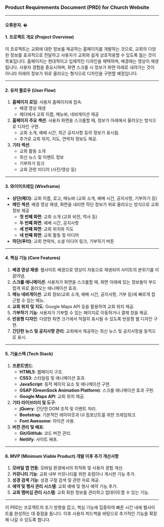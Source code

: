 ### Product Requirements Document (PRD) for Church Website

---

#### 오류문자. �

#### 1. **프로젝트 개요 (Project Overview)**

이 프로젝트는 교회에 대한 정보를 제공하는 홈페이지를 개발하는 것으로, 교회의 다양한 정보를 효과적으로 전달하고 사용자가 교회와 쉽게 상호작용할 수 있도록 돕는 것이 목표입니다. 홈페이지는 현대적이고 입체적인 디자인을 채택하며, 배경에는 영상이 재생됩니다. 사용자 경험을 중요시하며, 화면 스크롤 시 정보가 화면 아래로 내려가는 것이 아니라 아래의 정보가 위로 올라오는 형식으로 디자인을 구현할 예정입니다.

---

#### 2. **유저 플로우 (User Flow)**

1. **홈페이지 로딩**: 사용자 홈페이지에 접속.
   - 배경 영상 재생
   - 헤더에서 교회 이름, 메뉴바, 네비게이션 제공
2. **홈페이지 주요 섹션**: 사용자 화면을 스크롤할 때, 정보가 아래에서 올라오는 방식으로 디자인 구현.
   - 교회 소개, 예배 시간, 최근 공지사항 등의 정보가 표시됨.
   - 추가로 교회 위치, 지도, 연락처 정보도 제공.
3. **기타 섹션**:
   - 교회 활동 소개
   - 최신 뉴스 및 이벤트 정보
   - 기부하기 링크
   - 교회 관련 미디어 (사진/영상 등)

---

#### 3. **와이어프레임 (Wireframe)**

- **상단(헤더)**: 교회 이름, 로고, 메뉴바 (교회 소개, 예배 시간, 공지사항, 기부하기 등)
- **메인 섹션**: 배경 영상 재생, 화면을 내리면 하단 정보가 위로 올라오는 방식으로 교회 정보 제공
  - **첫 번째 화면**: 교회 소개 (교회 비전, 역사 등)
  - **두 번째 화면**: 예배 시간, 공지사항
  - **세 번째 화면**: 교회 위치와 지도
  - **네 번째 화면**: 교회 활동 및 미디어
- **하단(푸터)**: 교회 연락처, 소셜 미디어 링크, 기부하기 버튼

---

#### 4. **핵심 기능 (Core Features)**

1. **배경 영상 재생**: 웹사이트 배경으로 영상이 자동으로 재생되어 사이트의 분위기를 이끌어냄.
2. **스크롤 애니메이션**: 사용자가 화면을 스크롤할 때, 화면 아래에 있는 정보들이 부드럽게 위로 올라오는 애니메이션 효과.
3. **메뉴 네비게이션**: 교회 정보(교회 소개, 예배 시간, 공지사항, 기부 등)에 빠르게 접근할 수 있는 메뉴.
4. **교회 위치 및 지도**: Google Maps API 등을 활용하여 교회 위치 제공.
5. **기부하기 기능**: 사용자가 기부할 수 있는 페이지로 이동하거나 결제 창을 제공.
6. **반응형 디자인**: 다양한 화면 크기에서 적절히 표시될 수 있도록 반응형 웹 디자인 구현.
7. **간단한 뉴스 및 공지사항 관리**: 교회에서 제공하는 최신 뉴스 및 공지사항을 동적으로 표시.

---

#### 5. **기술스택 (Tech Stack)**

1. **프론트엔드**:
   - **HTML5**: 웹페이지 구조.
   - **CSS3**: 스타일링 및 애니메이션 효과.
   - **JavaScript**: 동적 페이지 요소 및 애니메이션 구현.
   - **GSAP (GreenSock Animation Platform)**: 스크롤 애니메이션 효과 구현.
   - **Google Maps API**: 교회 위치 제공.
2. **기타 라이브러리 및 도구**:
   - **jQuery**: 간단한 DOM 조작 및 이벤트 처리.
   - **Bootstrap**: 기본적인 레이아웃과 UI 컴포넌트를 위한 프레임워크.
   - **Font Awesome**: 아이콘 사용.
3. **버전 관리 및 배포**:
   - **Git/GitHub**: 코드 버전 관리.
   - **Netlify**: 사이트 배포.

---

#### 6. **MVP (Minimum Viable Product) 개발 이후 추가 개선사항**

1. **모바일 앱 연동**: 모바일 환경에서의 최적화 및 사용자 경험 개선.
2. **커뮤니티 기능**: 교회 내부 커뮤니티를 위한 포럼이나 게시판 기능 추가.
3. **성경 검색 기능**: 성경 구절 검색 및 관련 자료 제공.
4. **예약 및 행사 관리 시스템**: 교회 예배 및 행사 예약 기능 추가.
5. **교회 멤버십 관리 시스템**: 교회 회원 정보를 관리하고 업데이트할 수 있는 기능.

---

이 PRD는 프로젝트의 초기 방향을 잡고, 핵심 기능에 집중하여 빠른 시간 내에 웹사이트를 완성하는 데 중점을 둡니다. 이후 사용자 피드백을 바탕으로 추가적인 기능을 확장해 나갈 수 있도록 합니다.
